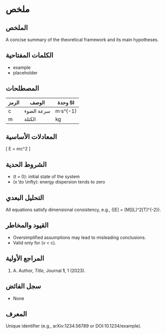 <!-- mandatory fields: identity, abstract, keywords, nomenclature, core_equations, boundary_conditions, dimensional_analysis, limitations_risks, preliminary_references, overflow_log -->

# ملخص

## الملخص
A concise summary of the theoretical framework and its main hypotheses.

## الكلمات المفتاحية
- example
- placeholder

## المصطلحات
| الرمز | الوصف | وحدة SI |
|--------|-------------|---------|
| c      | سرعة الضوء | m·s^{-1} |
| m      | الكتلة | kg |

## المعادلات الأساسية
\[
E = mc^2
\]

## الشروط الحدية
- \(t = 0\): initial state of the system
- \(x \to \infty\): energy dispersion tends to zero

## التحليل البعدي
All equations satisfy dimensional consistency, e.g., \([E] = [M][L]^2[T]^{-2}\).

## القيود والمخاطر
- Oversimplified assumptions may lead to misleading conclusions.
- Valid only for \(v < c\).

## المراجع الأولية
1. A. Author, *Title*, Journal **1**, 1 (2023).

## سجل الفائض
- None

## المعرف
Unique identifier (e.g., arXiv:1234.56789 or DOI:10.1234/example).
